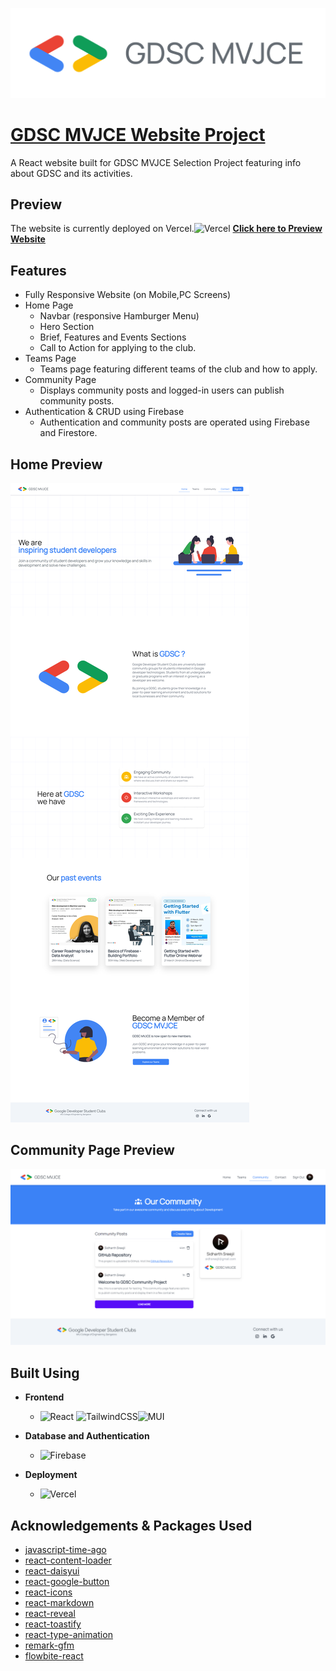 
![Logo](https://raw.githubusercontent.com/sid-js/gdsc-website-project/e4e15471b644c932e6fe7e42ccad7cfd47947c1f/public/gdsc-mvj-logo.svg)


# [GDSC MVJCE Website Project]("https://gdsc-website-project.vercel.app/")

A React website built for GDSC MVJCE Selection Project featuring info about GDSC and its activities.


## Preview

The website is currently deployed on Vercel.![Vercel](https://img.shields.io/badge/vercel-%23000000.svg?style=for-the-badge&logo=vercel&logoColor=white) **[Click here to Preview Website]("https://gdsc-website-project.vercel.app/")**

## Features
- Fully Responsive Website (on Mobile,PC Screens)
- Home Page
   - Navbar (responsive Hamburger Menu)
   - Hero Section
   - Brief, Features and Events Sections
   - Call to Action for applying to the club.
- Teams Page
    - Teams page featuring different teams of the club and how to apply.
- Community Page
    - Displays community posts and logged-in users can publish community posts.
- Authentication & CRUD using Firebase
    - Authentication and community posts are operated using Firebase and Firestore.


## Home Preview
![Website Preview](https://raw.githubusercontent.com/sid-js/gdsc-website-project/main/public/website-home-full.png)


## Community Page Preview
![Website Preview](https://raw.githubusercontent.com/sid-js/gdsc-website-project/main/public/community-full.png)

## Built Using
- **Frontend**

    - ![React](https://img.shields.io/badge/react-%2320232a.svg?style=for-the-badge&logo=react&logoColor=%2361DAFB) ![TailwindCSS](https://img.shields.io/badge/tailwindcss-%2338B2AC.svg?style=for-the-badge&logo=tailwind-css&logoColor=white)![MUI](https://img.shields.io/badge/MUI-%230081CB.svg?style=for-the-badge&logo=mui&logoColor=white)

- **Database and Authentication**
    - ![Firebase](https://img.shields.io/badge/firebase-%23039BE5.svg?style=for-the-badge&logo=firebase)

- **Deployment**
    - ![Vercel](https://img.shields.io/badge/vercel-%23000000.svg?style=for-the-badge&logo=vercel&logoColor=white)
## Acknowledgements & Packages Used
- [javascript-time-ago](https://www.npmjs.com/package/javascript-time-ago)
- [react-content-loader](https://www.npmjs.com/package/react-content-loader)
- [react-daisyui](https://www.npmjs.com/package/react-daisyui)
- [react-google-button](https://www.npmjs.com/package/react-google-button)
- [react-icons](https://www.npmjs.com/package/react-icons)
- [react-markdown](https://www.npmjs.com/package/react-markdown)
- [react-reveal](https://www.npmjs.com/package/react-reveal)
- [react-toastify](https://www.npmjs.com/package/react-toastify)
- [react-type-animation](https://www.npmjs.com/package/react-type-animation)
- [remark-gfm](https://www.npmjs.com/package/remark-gfm)
- [flowbite-react](https://www.npmjs.com/package/flowbite-react)


